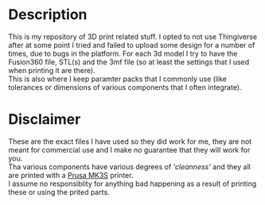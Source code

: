# Description
This is my repository of 3D print related stuff. I opted to not use Thingiverse after at some point I tried and failed to upload some design for a number of times, due to bugs in the platform.
For each 3d model I try to have the Fusion360 file, STL(s) and the 3mf file (so at least the settings that I used when printing it are there).  
This is also where I keep paramter packs that I commonly use (like tolerances or dimensions of various components that I often integrate).

# Disclaimer
These are the exact files I have used so they did work for me, they are not meant for commercial use and I make no guarantee that they will work for you.  
Tha various components have various degrees of *'cleanness'* and they all are printed with a [Prusa MK3S](https://shop.prusa3d.com/en/3d-printers/180-original-prusa-i3-mk3-kit.html?utm_source=bing&utm_medium=cpc&utm_campaign=Shopping%20USA&utm_term=4580084407128979&utm_content=mk3s#/40-spring_steel_sheet-spring_steel_sheet_with_smooth_double_sided_pei_sheet/7-color-black_and_orange) printer.  
I assume no responsiblity for anything bad happening as a result of printing these or using the prited parts.
	